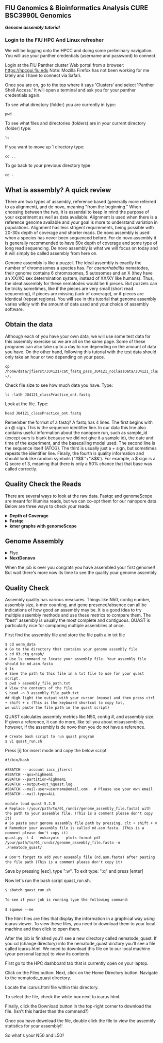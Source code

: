 
## FIU Genomics & Bioinformatics Analysis CURE BSC3990L Genomics ###

***Genome assembly tutorial***

 ### Login to the FIU HPC And Linux refresher
We will be logging onto the HPCC and doing some preliminary navigation. You will use your panther credentials (username and password) to connect.

Login at the FIU Panther cluster Web portal from a browser: https://hpcgui.fiu.edu Note: Mozilla Firefox has not been working for me lately and I have to connect via Safari.

Once you are on, go to the top where it says 'Clusters' and select 'Panther Shell Access.' It will open a terminal and ask you for your panther credentials again.

To see what directory (folder) you are currently in type:

    pwd

To see what files and directories (folders) are in your current directory (folder) type:

    ls

If you want to move up 1 directory type:

    cd ..

To go back to your previous directory type:

    cd -


## What is assembly? A quick review

There are two types of assembly, reference based (generally more referred to as alignment), and de novo, meaning "from the beginning." When choosing between the two, it is essential to keep in mind the purpose of your experiment as well as data available. Alignment is used when there is a reference genome available and your goal is more to understand variation in populations. Alignment has less strigent requirements, being possible with 20-30x depth of coverage and shorter reads. De novo assembly is used when a species has never been sequenced before. For de novo assembly it is generally recommended to have 60x depth of coverage and some type of long read sequencing. De novo assembly is what we will focus on today and it will simply be called assembly from here on.

Genome assembly is like a puzzel. The ideal assembly is exactly the number of chromosomes a species has. For _caenorhabditis_ nematodes, their genome contains 6 chromosomes, 5 autosomes and an X (they have an XX/XO sex determination system, instead of XX/XY like humans). Thus, the ideal assembly for these nematodes would be 6 pieces. But puzzels can be tricky sometimes, like if the pieces are very small (short read sequencing), if pieces are missing (lack of coverage), or if pieces are identical (repeat regions). You will see in this tutorial that genome assembly varies wildly with the amount of data used and your choice of assembly software.

## Obtain the data

Although each of you have your own data, we will use some test data for this assembly exercise so we are all on the same page. Some of these programs can also take up to a day to run depending on the amount of data you have. On the other hand, following this tutorial with the test data should only take an hour or two depending on your pace.

    cp /home/data/jfierst/JU4121/cat_fastq_pass_JU4121_noClassData/JU4121_classPractice_ont.fastq ~/.

Check file size to see how much data you have. Type:

    ls -lath JU4121_classPractice_ont.fastq

Look at the file. Type:

    head JU4121_classPractice_ont.fastq

Remember the format of a fastq? A fastq has 4 lines. The first begins with an @ sign. This is the sequence identifier line. In our data this line also contains useful information about the nanopore run, such as sample_id (except ours is blank because we did not give it a sample id), the date and time of the experiment, and the basecalling model used. The second line is the sequence itself (ATCG). The third is usually just a + sign, but sometimes repeats the identifier line. Finally, the fourth is quality information and should look like random symbols ("#$$''+''&$&'). For example, a $ sign is a Q score of 3, meaning that there is only a 50% chance that that base was called correctly. 

## Quality Check the Reads

There are several ways to look at the raw data. Fastqc and genomeScope are meant for Illumina reads, but we can co-opt them for our nanopore data. Below are three ways to check your reads.

<details>
<summary><b>Depth of Coverage</b></summary>

We are going to use the awk language to process our fastq file and give us the total amount of base pairs in the fastq file.

    awk '{if(NR%4==2) total+=length($0)} END {print total}' JU4121_classPractice_ont.fastq > total_amount_of_base_pairs.txt

Once you see the prompt ($) then your command finished. 

This command is saying that if the current line number equals the second of every group of four lines, then count the characters and add the count to total. At the END, print the total and store it in total_amount_of_base_pairs.txt 

Make sure total_amount_of_base_pairs.txt was created and is in the current directory by typing:
    
    ls
    
Now view the contents in the total_amount_of_base_pairs.txt, type:

    head total_amount_of_base_pairs.txt
 
It's time to calculate the sequencing depth. The equation is: Sequencing depth of coverage formula= 
Total base pairs sequenced / Genome size​	( In our case the genome size will be 100,000,000 == 100Mega base pairs)

You may use a calculator. Alternatively, you could use awk in the command line for simple math: awk 'BEGIN { print total_base_pairs / 100000000 }' 

 What was your sequencing depth? (please write this down)

  In case your curious this is the full expanded form of Sequencing depth of coverage formula: 

  Sequencing depth of coverage = (Read length * Number of reads) / Genome size

</details>


<details>
<summary><b>Fastqc</b></summary>

Use vi to create a new file

    vi fastqc.sh

You should see the vi window with the ~ symbols. Type ‘i’ to get into input or insertion mode and then type the following into your file:
    
    #!/bin/bash

    #SBATCH --account acc_jfierst_classroom
    #SBATCH --partition highmem1
    #SBATCH --qos highmem1
    #SBATCH -n 8
    #SBATCH --output=output_fastqc.log
    #SBATCH --mail-user=username@email.com 	#use your own email instead
    #SBATCH --mail-type=ALL

    module load fastqc-0.11.7-gcc-4.8.5-72rtvom #code is loading the software needed

    mkdir -p fastqc_out   #code is saying if the directory doesn't already exist, make it

    fastqc JU4121_classPractice_ont.fastq -t 8 -o fastqc_out  #code is running the software on the input file with 8 threads and telling the output to be put in fastqc_out

Hit the escape button (‘esc’) to get out of insertion mode and type ‘:wq’ (without the single quotes) to save the file and exit vi. 

Submit the script:

    sbatch fastqc.sh

fastqc finishes in under a minute. The output is an html file in the directory fastqc_out. To view this, you need to download the file and open it in your preferred browser. To download a file from the HPC to your local machine, 

Go to the HPC dashboard tab that is currently open on your laptop. 

Click on the Files button.

Next, click on the Home Directory button.

Navigate to the file and check the white box next to it.

Finally, click the Download button in the top-right corner to download the file.

Your fastqc graphs should look something like:![screenshot](https://github.com/FierstLab/Bootcamp/blob/main/pictures/fastqc.png)

What are your shortest and longest reads?

What is the average quality score?

Notice the first few bases are really poor quality (I might have forgotten to trim the barcodes). 

</details>

<details>
<summary><b>kmer graphs with genomeScope</b></summary>
 
</details>

## Genome Assembly

<details>
<summary>Flye</summary>

First we must download the flye software because it is not readily available on the HPC. If you don't believe me go ahead and try module avail flye. To install flye, we will use a version of conda called mamba. Type:

    module load mamba/23.1.0-4

Now that we have mamba loaded, we need to create an environment for flye. Type:

    mamba create -n flye

Once the environment is created, activate it with:

    source activate flye

You will know it worked when (flye) appears before your username $. With flye activated, download the software with:

    mamba install bioconda::flye

Now lets make a script with vi. 

    vi flye.sh

Copy and paste the following script. Make sure to read over it and change any relavent information like your email. 

    #!/bin/bash

    #SBATCH --account iacc_jfierst
    #SBATCH --partition highmem1
    #SBATCH --qos highmem1
    #SBATCH -n 12
    #SBATCH --output=output_flye.log
    #SBATCH --mail-user=username@fiu.edu    #use your own email instead
    #SBATCH --mail-type=ALL

    module load mamba/23.1.0-4
    source activate flye

    flye --nano-hq JU4121_classPractice_ont.fastq --genome-size 100m --out-dir flye_out --threads 12

Your assembly will take about 40 minutes to complete. To check on the status of the job type: squeue --me. You can move forward with nextdenovo while you wait, but make sure you come back once it has completed. 

When finished, your assembly will be in the flye_out directory. cd into the directory and ls. You should see assembly.fasta. Type: ls -lath. What is the size of the file? 

Look at the file with head assembly.fasta. You should notice a difference between a fasta and fastq. Unlike a fastq which has 4 lines (id, seq, +, quality), a fasta only has 2 lines. The first is > followed by the contig name, and the second is the sequence. Type: grep -c ">" assembly.fasta How many contigs are in your assembly?

Finally, type: tail flye.log
You should see some assembly statistics including total assembly length, number of contigs (fragments), contig N50, largest contig, and the mean depth of coverage. 

</details>


<details>
<summary><b>NextDenovo</b></summary>

    #Create the input file
    ls SRR16242712.fastq > input.fofn

    #Create the configuration file for assembly
    vi run.cfg

Press [i] to enter insert mode and copy and paste the below section (this was obtained by going to nextDenovo documentation and copying the run.cfg file).

    [General]
    job_type = local
    job_prefix = nextDenovo
    task = all
    rewrite = yes
    deltmp = yes
    parallel_jobs = 20
    input_type = raw
    read_type = ont # Oxford Nanpore data
    input_fofn = input.fofn
    workdir = worm_data

    [correct_option]
    read_cutoff = 1k
    genome_size = 100M # Estimated genome size    
    sort_options = -m 20g -t 15
    minimap2_options_raw = -t 8
    pa_correction = 3
    correction_options = -p 15

    [assemble_option]
    minimap2_options_cns = -t 8
    nextgraph_options = -a 1
    
Save by pressing [esc], type ":w".
To exit type: ":q" and press [enter]

    #Create the script to run nextDenovo and create an assembled genome
    vi assemble.sh
Press [i] for insert mode and copy the below script

    #!/bin/bash

    #SBATCH --account iacc_jfierst
    #SBATCH --qos=highmem1
    #SBATCH --partition=highmem1
    #SBATCH --output=out_%assemble.log
    #SBATCH --mail-user=username@email.com 	#use your own email instead
    #SBATCH --mail-type=ALL

    module load nextDenovo-2.5.0

    nextDenovo run.cfg
Save by pressing [esc], type ":w". To exit type: ":q" and press [enter]

Run the script with:

    $ sbatch assemble.sh
To see if your job is running type the following command:

    $ squeue --me
The final assembly result is at 03.ctg_graph/nd.asm.fasta

</details>

When the job is over you congrats you have assembled your first genome!! But wait there's more now its time to see the quality your genome assembly.

## Quality Check
Assembly quality has various measures. Things like N50, contig number, assembly size, k-mer counting, and gene presence/absence can all be indications of how good an assembly may be. It is a good idea to try multiple assembly methods and use these metrics to compare them. The "best" assembly is usually the most complete and contiguous. QUAST is particularly nice for comparing multiple assemblies at once.

First find the assembly file and store the file path a in txt file
    
    $ cd worm_data
    # Go to the directory that contains your genome assembly file
    $ cd 03.ctg_graph/
    # Use ls command to locate your assembly file. Your assembly file should be nd.asm.fasta
    $ ls
    # Save the path to this file in a txt file to use for your quast script.
    $ pwd > assembly_file_path.txt
    # View the contents of the file
    $ head -n 3 assembly_file_path.txt
    ## High light the output with your cursor (mouse) and then press ctrl + shift + c (This is the keyboard shortcut to copy txt, 
    we will paste the file path in the quast script)

QUAST calculates assembly metrics like N50, contig #, and assembly size. If given a reference, it can do more, like tell you about misassemblies, however, if the assembly is de novo then you do not have a reference.

    # Create bash script to run quast program
    $ vi quast_run.sh
Press [i] for insert mode and copy the below script
    
    #!/bin/bash

    #SBATCH ---account iacc_jfierst
    #SBATCH --qos=highmem1
    #SBATCH --partition=highmem1
    #SBATCH --output=out_%quast.log
    #SBATCH --mail-user=username@email.com   # Please use your own email
    #SBATCH --mail-type=ALL

    module load quast-5.2.0  
    # Replace (/your/path/to/01_rundir/genome_assembly_file.fasta) with the path to your assemble file. (This is a comment please don't copy it)
    # So paste your genome assembly file path by pressing, clt + shift + v
    # Remember your assembly file is called nd.asm.fasta. (This is a comment please don't copy it)
    quast.py -t 4 --eukaryote --plots-format pdf /your/path/to/01_rundir/genome_assembly_file.fasta -o ./nematode_quast/
    
    # Don't forget to add your assembly file (nd.asm.fasta) after pasting the file path (This is a comment please don't copy it)
Save by pressing [esc], type ":w". To exit type: ":q" and press [enter]

Now let's run the bash script quast_run.sh.

    $ sbatch quast_run.sh
    
    To see if your job is running type the following command:

    $ squeue --me


The html files are files that display the information in a graphical way using icarus viewer. To view these files, you need to download them to your local machine and then click to open them.

After the job is finished you'll see a new directory called  nematode_quast. If you cd (change directory) into the nematode_quast dirctory you'll see a file called icarus.html. We need to download this file on to our local machine (your personal laptop) to view its contents.
 
First go to the HPC dashboard tab that is currently open on your laptop. 

Click on the Files button.
Next, click on the Home Directory button.
Navigate to the nematode_quast directory.

Locate the icarus.html file within this directory.

To select the file, check the white box next to icarus.html.

Finally, click the Download button in the top-right corner to download the file.
(Isn't this harder than the command?)

Once you have download the file, double click the file to view the assembly statistics for your assembly!!

So what's your N50 and L50?
